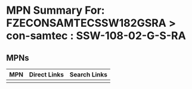 



# MPN Summary For: FZECONSAMTECSSW182GSRA > con-samtec : SSW-108-02-G-S-RA

## MPNs
  

|MPN|Direct Links|Search Links|
| :--- | :--- | :--- |
||||
